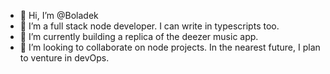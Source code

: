 - 👋 Hi, I’m @Boladek
- 👀 I’m a full stack node developer. I can write in typescripts too.
- 🌱 I’m currently building a replica of the deezer music app.
- 💞️ I’m looking to collaborate on node projects. In the nearest future, I plan to venture in devOps.

<!---
Boladek/Boladek is a ✨ special ✨ repository because its `README.md` (this file) appears on your GitHub profile.
You can click the Preview link to take a look at your changes.
--->
